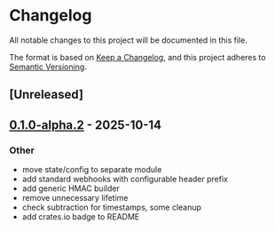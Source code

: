 # Changelog

All notable changes to this project will be documented in this file.

The format is based on [Keep a Changelog](https://keepachangelog.com/en/1.0.0/),
and this project adheres to [Semantic Versioning](https://semver.org/spec/v2.0.0.html).

## [Unreleased]

## [0.1.0-alpha.2](https://github.com/fa-sharp/rocket-webhook/compare/v0.1.0-alpha.1...v0.1.0-alpha.2) - 2025-10-14

### Other

- move state/config to separate module
- add standard webhooks with configurable header prefix
- add generic HMAC builder
- remove unnecessary lifetime
- check subtraction for timestamps, some cleanup
- add crates.io badge to README
